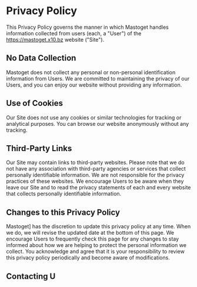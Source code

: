 # Privacy Policy

This Privacy Policy governs the manner in which Mastoget handles information collected from users (each, a "User") of the https://mastoget.x10.bz website ("Site").

## No Data Collection

Mastoget does not collect any personal or non-personal identification information from Users. We are committed to maintaining the privacy of our Users, and you can enjoy our website without providing any information.

## Use of Cookies

Our Site does not use any cookies or similar technologies for tracking or analytical purposes. You can browse our website anonymously without any tracking.

## Third-Party Links

Our Site may contain links to third-party websites. Please note that we do not have any association with third-party agencies or services that collect personally identifiable information. We are not responsible for the privacy practices of these websites. We encourage Users to be aware when they leave our Site and to read the privacy statements of each and every website that collects personally identifiable information.

## Changes to this Privacy Policy

Mastoget] has the discretion to update this privacy policy at any time. When we do, we will revise the updated date at the bottom of this page. We encourage Users to frequently check this page for any changes to stay informed about how we are helping to protect the personal information we collect. You acknowledge and agree that it is your responsibility to review this privacy policy periodically and become aware of modifications.

## Contacting U

